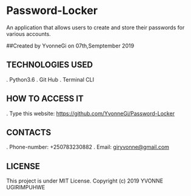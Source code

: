 # Password-Locker
An application that allows users to create and store their passwords for various accounts.

##Created by YvonneGi on 07th,Semptember 2019
## TECHNOLOGIES USED
. Python3.6
. Git Hub
. Terminal CLI
## HOW TO ACCESS IT
. Type this website: https://github.com/YvonneGi/Password-Locker
## CONTACTS
. Phone-number: +250783230882
. Email: giryvonne@gmail.com
## LICENSE
This project is under MIT License. Copyright (c) 2019 YVONNE UGIRIMPUHWE
